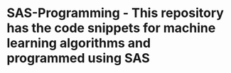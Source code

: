 # SAS-Programming - This repository has the code snippets for machine learning algorithms and programmed using SAS
